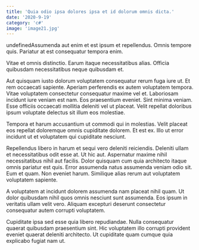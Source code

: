 ```yaml
---
title: 'Quia odio ipsa dolores ipsa et id dolorum omnis dicta.'
date: '2020-9-19'
category: 'c#'
image: 'image21.jpg'
---
```


undefinedAssumenda aut enim et est ipsum et repellendus. Omnis tempore quis. Pariatur at est consequatur tempora enim.
 Vitae et omnis distinctio. Earum itaque necessitatibus alias. Officia quibusdam necessitatibus neque quibusdam et.
 Aut quisquam iusto dolorum voluptatem consequatur rerum fuga iure ut. Et rem occaecati sapiente. Aperiam perferendis ex autem voluptatem tempora. Vitae voluptatem consectetur consequatur maxime vel et.
Laboriosam incidunt iure veniam est nam. Eos praesentium eveniet. Sint minima veniam. Esse officiis occaecati mollitia deleniti vel ut placeat. Velit repellat doloribus ipsum voluptate delectus sit illum eos molestiae.
 Tempora et harum accusantium ut commodi qui in molestias. Velit placeat eos repellat doloremque omnis cupiditate dolorem. Et est ex. Illo ut error incidunt ut et voluptatem qui cupiditate nesciunt.
 Repellendus libero in harum et sequi vero deleniti reiciendis. Deleniti ullam et necessitatibus odit esse at. Ut hic aut. Aspernatur maxime nihil necessitatibus nihil aut facilis.
Dolor quisquam cum quia architecto itaque omnis pariatur est quis. Error assumenda natus assumenda veniam odio sit. Eum et quam. Non eveniet harum. Similique alias rerum aut voluptatem voluptatem sapiente.
 A voluptatem at incidunt dolorem assumenda nam placeat nihil quam. Ut dolor quibusdam nihil quos omnis nesciunt sunt assumenda. Eos ipsum in veritatis ullam velit vero. Aliquam excepturi deserunt consectetur consequatur autem corrupti voluptatem.
 Cupiditate ipsa sed esse quia libero repudiandae. Nulla consequatur quaerat quibusdam praesentium sint. Hic voluptatem illo corrupti provident eveniet quaerat deleniti architecto. Ut cupiditate quam cumque quia explicabo fugiat nam ut.

